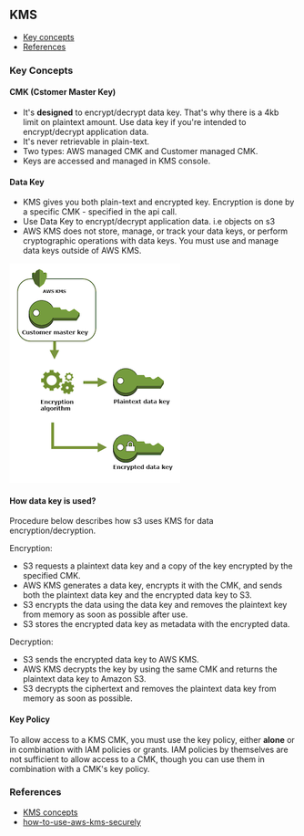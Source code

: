## KMS

- [Key concepts](#key-concepts)
- [References](#references)

### Key Concepts

#### CMK (Cstomer Master Key)
- It's **designed** to encrypt/decrypt data key. That's why there is a 4kb limit on plaintext amount. Use data key if you're intended to encrypt/decrypt application data.
- It's never retrievable in plain-text.
- Two types: AWS managed CMK and Customer managed CMK.
- Keys are accessed and managed in KMS console.

#### Data Key
- KMS gives you both plain-text and encrypted key. Encryption is done by a specific CMK - specified in the api call.
- Use Data Key to encrypt/decrypt application data. i.e objects on s3
- AWS KMS does not store, manage, or track your data keys, or perform cryptographic operations with data keys. You must use and manage data keys outside of AWS KMS.

![data key](data-key.png)

#### How data key is used?

Procedure below describes how s3 uses KMS for data encryption/decryption.

Encryption:
- S3 requests a plaintext data key and a copy of the key encrypted by the specified CMK.
- AWS KMS generates a data key, encrypts it with the CMK, and sends both the plaintext data key and the encrypted data key to S3.
- S3 encrypts the data using the data key and removes the plaintext key from memory as soon as possible after use.
- S3 stores the encrypted data key as metadata with the encrypted data.

Decryption:
- S3 sends the encrypted data key to AWS KMS.
- AWS KMS decrypts the key by using the same CMK and returns the plaintext data key to Amazon S3.
- S3 decrypts the ciphertext and removes the plaintext data key from memory as soon as possible.

#### Key Policy

To allow access to a KMS CMK, you must use the key policy, either **alone** or in combination with IAM policies or grants. IAM policies by themselves are not sufficient to allow access to a CMK, though you can use them in combination with a CMK's key policy.

### References

- [KMS concepts](https://docs.aws.amazon.com/kms/latest/developerguide/concepts.html#data-keys)
- [how-to-use-aws-kms-securely](https://security.stackexchange.com/questions/146330/how-to-use-aws-kms-securely)
